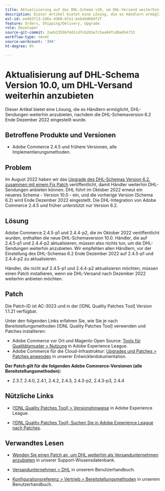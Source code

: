 ```yaml
---
title: Aktualisierung auf das DHL-Schema v10, um DHL-Versand weiterhin anzubieten
description: Dieser Artikel bietet eine Lösung, die es Händlern ermöglicht, den DHL-Versand weiterhin anzubieten, nachdem das DHL-Schema 6.2 im Dezember 2022 eingestellt wurde, indem ein Upgrade auf Schema 10.0 durchgeführt oder der AC-3023-Patch angewendet wird.
exl-id: eed83713-2d6a-4360-bfa1-bebd4d604f2f
feature: Orders, Shipping/Delivery, Upgrade
role: Developer
source-git-commit: 2aeb2355b74d1cdfc62b5e7c5aa04fcd0a654733
workflow-type: tm+mt
source-wordcount: '394'
ht-degree: 0%

---
```


# Aktualisierung auf DHL-Schema Version 10.0, um DHL-Versand weiterhin anzubieten

Dieser Artikel bietet eine Lösung, die es Händlern ermöglicht, DHL-Sendungen weiterhin anzubieten, nachdem die DHL-Schemaversion 6.2 Ende Dezember 2022 eingestellt wurde.

## Betroffene Produkte und Versionen

* Adobe Commerce 2.4.5 und frühere Versionen, alle Implementierungsmethoden.

## Problem

Im August 2022 haben wir das [Upgrade des DHL-Schemas Version 6.2. zusammen mit einem Fix Patch](https://experienceleague.adobe.com/docs/commerce-knowledge-base/kb/troubleshooting/miscellaneous/adobe-commerce-dhl-upgrade-patch.html) veröffentlicht, damit Händler weiterhin DHL-Sendungen anbieten können. DHL führt im Oktober 2022 erneut ein neueres Schema - Version 10.0 - ein, und die vorherige Version (Schema 6.2) wird Ende Dezember 2022 eingestellt. Die DHL-Integration von Adobe Commerce 2.4.5 und früher unterstützt nur Version 6.2.

## Lösung

Adobe Commerce 2.4.5-p1 und 2.4.4-p2, die im Oktober 2022 veröffentlicht wurden, enthalten die neue DHL-Schemaversion 10.0. Händler, die auf 2.4.5-p1 und 2.4.4-p2 aktualisieren, müssen also nichts tun, um die DHL-Sendungen weiterhin anzubieten. Wir empfehlen allen Händlern, vor der Einstellung des DHL-Schemas 6.2 Ende Dezember 2022 auf 2.4.5-p1 und 2.4.4-p2 zu aktualisieren.

Händler, die nicht auf 2.4.5-p1 und 2.4.4-p2 aktualisieren möchten, müssen einen Patch installieren, wenn sie DHL-Versand nach Dezember 2022 weiterhin anbieten möchten.

## Patch

Die Patch-ID ist AC-3023 und in der [!DNL Quality Patches Tool] Version 1.1.21 verfügbar.

Unter den folgenden Links erfahren Sie, wie Sie je nach Bereitstellungsmethoden [!DNL Quality Patches Tool] verwenden und Patches installieren:

* Adobe Commerce vor Ort und Magento Open Source: [Tools für Qualitätsmuster > Nutzung](https://experienceleague.adobe.com/docs/commerce-operations/tools/quality-patches-tool/usage.html) in Adobe Experience League.
* Adobe Commerce für die Cloud-Infrastruktur: [Upgrades und Patches > Patches anwenden](https://experienceleague.adobe.com/en/docs/commerce-cloud-service/user-guide/develop/upgrade/apply-patches) in unserer Entwicklerdokumentation.

**Der Patch gilt für die folgenden Adobe Commerce-Versionen (alle Bereitstellungsmethoden):**

* 2.3.7, 2.4.0, 2.4.1, 2.4.2, 2.4.3, 2.4.3-p2, 2.4.3-p3, 2.4.4

## Nützliche Links

* [[!DNL Quality Patches Tool] > Versionshinweise](https://experienceleague.adobe.com/docs/commerce-operations/tools/quality-patches-tool/release-notes.html) in Adobe Experience League.

* [[!DNL Quality Patches Tool]: Suchen Sie in Adobe Experience League nach Patches](https://experienceleague.adobe.com/tools/commerce-quality-patches/index.html).

## Verwandtes Lesen

* [Wenden Sie einen Patch an, um DHL weiterhin als Versandunternehmen anzubieten](https://experienceleague.adobe.com/docs/commerce-knowledge-base/kb/troubleshooting/miscellaneous/adobe-commerce-dhl-upgrade-patch.html) in unserer Support-Wissensdatenbank.

* [Versandunternehmen > DHL](https://experienceleague.adobe.com/docs/commerce-admin/stores-sales/delivery/shipping-carriers/dhl.html) in unserem Benutzerhandbuch.
* [Konfigurationsreferenz > Vertrieb > Bereitstellungsmethoden](https://experienceleague.adobe.com/docs/commerce-admin/config/sales/delivery-methods.html) in unserem Benutzerhandbuch.
